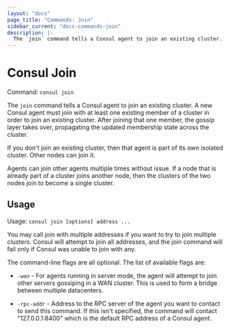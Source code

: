 ```yaml
---
layout: "docs"
page_title: "Commands: Join"
sidebar_current: "docs-commands-join"
description: |-
  The `join` command tells a Consul agent to join an existing cluster. A new Consul agent must join with at least one existing member of a cluster in order to join an existing cluster. After joining that one member, the gossip layer takes over, propagating the updated membership state across the cluster.
---
```


# Consul Join

Command: `consul join`

The `join` command tells a Consul agent to join an existing cluster.
A new Consul agent must join with at least one existing member of a cluster
in order to join an existing cluster. After joining that one member,
the gossip layer takes over, propagating the updated membership state across
the cluster.

If you don't join an existing cluster, then that agent is part of its own
isolated cluster. Other nodes can join it.

Agents can join other agents multiple times without issue. If a node that
is already part of a cluster joins another node, then the clusters of the
two nodes join to become a single cluster.

## Usage

Usage: `consul join [options] address ...`

You may call join with multiple addresses if you want to try to join
multiple clusters. Consul will attempt to join all addresses, and the join
command will fail only if Consul was unable to join with any.

The command-line flags are all optional. The list of available flags are:

* `-wan` - For agents running in server mode, the agent will attempt to join
  other servers gossiping in a WAN cluster. This is used to form a bridge between
  multiple datacenters.

* `-rpc-addr` - Address to the RPC server of the agent you want to contact
  to send this command. If this isn't specified, the command will contact
  "127.0.0.1:8400" which is the default RPC address of a Consul agent.

